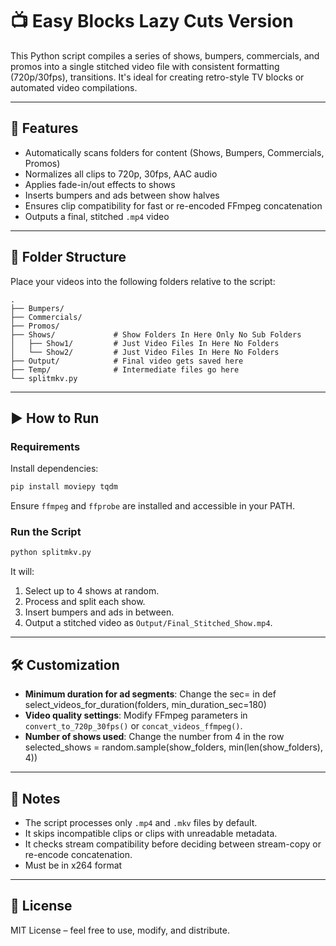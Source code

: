 # 📺 Easy Blocks Lazy Cuts Version

This Python script compiles a series of shows, bumpers, commercials, and promos into a single stitched video file with consistent formatting (720p/30fps), transitions. It's ideal for creating retro-style TV blocks or automated video compilations.

---

## 🔧 Features

- Automatically scans folders for content (Shows, Bumpers, Commercials, Promos)
- Normalizes all clips to 720p, 30fps, AAC audio
- Applies fade-in/out effects to shows
- Inserts bumpers and ads between show halves
- Ensures clip compatibility for fast or re-encoded FFmpeg concatenation
- Outputs a final, stitched `.mp4` video

---

## 📁 Folder Structure

Place your videos into the following folders relative to the script:

```
.
├── Bumpers/
├── Commercials/
├── Promos/
├── Shows/             # Show Folders In Here Only No Sub Folders
│   ├── Show1/         # Just Video Files In Here No Folders
│   └── Show2/         # Just Video Files In Here No Folders
├── Output/            # Final video gets saved here
├── Temp/              # Intermediate files go here
└── splitmkv.py
```

---

## ▶️ How to Run

### Requirements

Install dependencies:

```bash
pip install moviepy tqdm
```

Ensure `ffmpeg` and `ffprobe` are installed and accessible in your PATH.

### Run the Script

```bash
python splitmkv.py
```

It will:
1. Select up to 4 shows at random.
2. Process and split each show.
3. Insert bumpers and ads in between.
4. Output a stitched video as `Output/Final_Stitched_Show.mp4`.

---

## 🛠 Customization

- **Minimum duration for ad segments**: Change the sec= in def select_videos_for_duration(folders, min_duration_sec=180)
- **Video quality settings**: Modify FFmpeg parameters in `convert_to_720p_30fps()` or `concat_videos_ffmpeg()`.
- **Number of shows used**:  Change the number from 4 in the row selected_shows = random.sample(show_folders, min(len(show_folders), 4))
---

## 📝 Notes

- The script processes only `.mp4` and `.mkv` files by default.
- It skips incompatible clips or clips with unreadable metadata.
- It checks stream compatibility before deciding between stream-copy or re-encode concatenation.
- Must be in x264 format
---

## 📌 License

MIT License – feel free to use, modify, and distribute.
